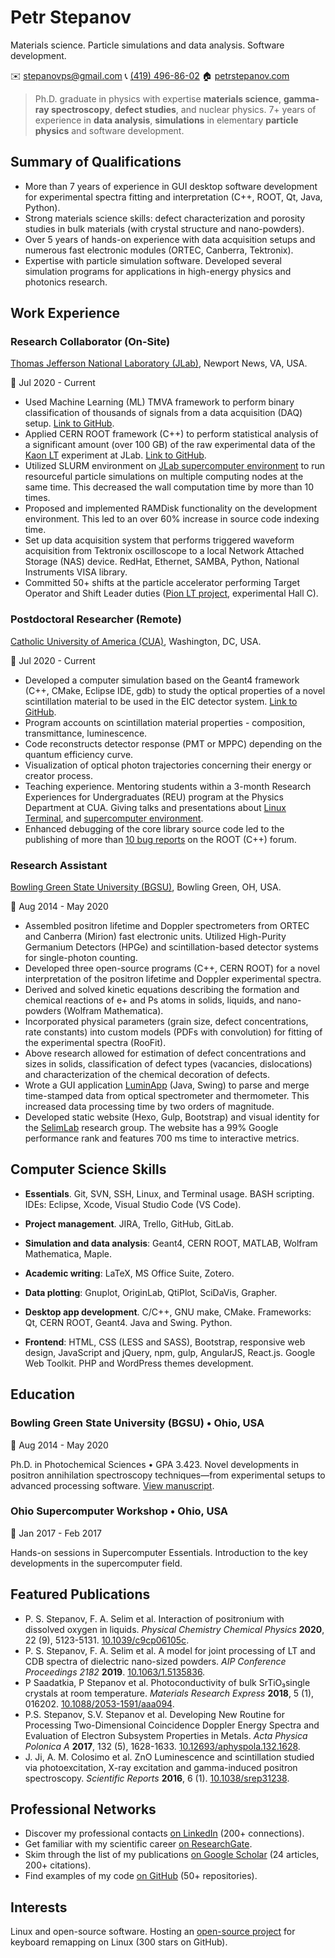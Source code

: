 Petr Stepanov
=============

Materials science. Particle simulations and data analysis. Software development.

 ✉️ [stepanovps@gmail.com](mailto:stepanovps@gmail.com)
 📞 [(419) 496-86-02](tel:+14194968602)
 🏠 [petrstepanov.com](https://petrstepanov.com/)

> Ph.D. graduate in physics with expertise **materials science**, **gamma-ray spectroscopy**, **defect studies**, and nuclear physics. 7+ years of experience in **data analysis**, **simulations** in elementary **particle physics** and software development.

Summary of Qualifications
-------------------------


* More than 7 years of experience in GUI desktop software development for experimental spectra fitting and interpretation (C++, ROOT, Qt, Java, Python).
* Strong materials science skills: defect characterization and porosity studies in bulk materials (with crystal structure and nano-powders).
* Over 5 years of hands-on experience with data acquisition setups and numerous fast electronic modules (ORTEC, Canberra, Tektronix).
* Expertise with particle simulation software. Developed several simulation programs for applications in high-energy physics and photonics research.

Work Experience
---------------

### Research Collaborator (On-Site)

[Thomas Jefferson National Laboratory (JLab)](https://www.jlab.org/), Newport News, VA, USA.

📅 Jul 2020 - Current

* Used Machine Learning (ML) TMVA framework to perform binary classification of thousands of signals from a data acquisition (DAQ) setup. [Link to GitHub](https://github.com/petrstepanov/dual-readout-tmva).
* Applied CERN ROOT framework (C++) to perform statistical analysis of a significant amount (over 100 GB) of the raw experimental data of the [Kaon LT](https://redmine.jlab.org/projects/kltexp/wiki) experiment at JLab. [Link to GitHub](https://github.com/petrstepanov/kaonlt-fit).
* Utilized SLURM environment on [JLab supercomputer environment](https://scicomp.jlab.org/scicomp/index.html) to run resourceful particle simulations on multiple computing nodes at the same time. This decreased the wall computation time by more than 10 times.
* Proposed and implemented RAMDisk functionality on the development environment. This led to an over 60% increase in source code indexing time.
* Set up data acquisition system that performs triggered waveform acquisition from Tektronix oscilloscope to a local Network Attached Storage (NAS) device. RedHat, Ethernet, SAMBA, Python, National Instruments VISA library.
* Committed 50+ shifts at the particle accelerator performing Target Operator and Shift Leader duties ([Pion LT project](https://redmine.jlab.org/projects/hall-c/wiki/), experimental Hall C).

### Postdoctoral Researcher (Remote)

[Catholic University of America (CUA)](https://www.catholic.edu/index.html), Washington, DC, USA.

📅 Jul 2020 - Current

* Developed a computer simulation based on the Geant4 framework (C++, CMake, Eclipse IDE, gdb) to study the optical properties of a novel scintillation material to be used in the EIC detector system. [Link to GitHub](https://github.com/petrstepanov/geant4-glass).
* Program accounts on scintillation material properties - composition, transmittance, luminescence.
* Code reconstructs detector response (PMT or MPPC) depending on the quantum efficiency curve.
* Visualization of optical photon trajectories concerning their energy or creator process.
* Teaching experience. Mentoring students within a 3-month Research Experiences for Undergraduates (REU) program at the Physics Department at CUA. Giving talks and presentations about [Linux Terminal](https://petrstepanov.com/static/presentations/presentation-2021-06-03-linux-terminal.pdf), and [supercomputer environment](https://petrstepanov.com/static/presentations/presentation-2021-06-17-jlab-geant-root.pdf).
* Enhanced debugging of the core library source code led to the publishing of more than [10 bug reports](https://root-forum.cern.ch/u/petrstepanov/activity/topics) on the ROOT (C++) forum.

### Research Assistant

[Bowling Green State University (BGSU)](https://www.bgsu.edu/), Bowling Green, OH, USA.

📅 Aug 2014 - May 2020

* Assembled positron lifetime and Doppler spectrometers from ORTEC and Canberra (Mirion) fast electronic units. Utilized High-Purity Germanium Detectors (HPGe) and scintillation-based detector systems for single-photon counting.
* Developed three open-source programs (C++, CERN ROOT) for a novel interpretation of the positron lifetime and Doppler experimental spectra.
* Derived and solved kinetic equations describing the formation and chemical reactions of e+ and Ps atoms in solids, liquids, and nano-powders (Wolfram Mathematica).
* Incorporated physical parameters (grain size, defect concentrations, rate constants) into custom models (PDFs with convolution) for fitting of the experimental spectra (RooFit).
* Above research allowed for estimation of defect concentrations and sizes in solids, classification of defect types (vacancies, dislocations) and characterization of the chemical decoration of defects.
* Wrote a GUI application [LuminApp](https://github.com/petrstepanov/luminapp) (Java, Swing) to parse and merge time-stamped data from optical spectrometer and thermometer. This increased data processing time by two orders of magnitude.
* Developed static website (Hexo, Gulp, Bootstrap) and visual identity for the [SelimLab](http://physics.bgsu.edu/selimlab/) research group. The website has a 99% Google performance rank and features 700 ms time to interactive metrics.


Computer Science Skills
-----------------------

* **Essentials**. Git, SVN, SSH, Linux, and Terminal usage. BASH scripting. IDEs: Eclipse, Xcode, Visual Studio Code (VS Code). 
* **Project management**. JIRA, Trello, GitHub, GitLab.

* **Simulation and data analysis**: Geant4, CERN ROOT, MATLAB, Wolfram Mathematica, Maple.

* **Academic writing**: LaTeX, MS Office Suite, Zotero.

* **Data plotting**: Gnuplot, OriginLab, QtiPlot, SciDaVis, Grapher.

* **Desktop app development**. C/C++, GNU make, CMake. Frameworks: Qt, CERN ROOT, Geant4. Java and Swing. Python.

* **Frontend**: HTML, CSS (LESS and SASS), Bootstrap, responsive web design, JavaScript and jQuery, npm, gulp, AngularJS, React.js. Google Web Toolkit. PHP and WordPress themes development.


Education
---------

### Bowling Green State University (BGSU) • Ohio, USA

📅 Aug 2014 - May 2020

Ph.D. in Photochemical Sciences • GPA 3.423. Novel developments in positron annihilation spectroscopy techniques—from experimental setups to advanced processing software. [View manuscript](https://petrstepanov.com/static/petr-stepanov-dissertation-latest.pdf).

### Ohio Supercomputer Workshop • Ohio, USA

📅 Jan 2017 - Feb 2017

Hands-on sessions in Supercomputer Essentials. Introduction to the key developments in the supercomputer field.


Featured Publications
---------------------
* P. S. Stepanov, F. A. Selim et al. Interaction of positronium with dissolved oxygen in liquids. *Physical Chemistry Chemical Physics* **2020**, 22 (9), 5123-5131. [10.1039/c9cp06105c](http://dx.doi.org/10.1039/C9CP06105C).
* P. S. Stepanov, F. A. Selim et al. A model for joint processing of LT and CDB spectra of dielectric nano-sized powders. *AIP Conference Proceedings 2182* **2019**. [10.1063/1.5135836](http://dx.doi.org/10.1063/1.5135836).
* P Saadatkia, P Stepanov et al. Photoconductivity of bulk SrTiO₃single crystals at room temperature. *Materials Research Express* **2018**, 5 (1), 016202. [10.1088/2053-1591/aaa094](http://dx.doi.org/10.1088/2053-1591/aaa094).
* P.S. Stepanov, S.V. Stepanov et al. Developing New Routine for Processing Two-Dimensional Coincidence Doppler Energy Spectra and Evaluation of Electron Subsystem Properties in Metals. *Acta Physica Polonica A* **2017**, 132 (5), 1628-1633. [10.12693/aphyspola.132.1628](http://dx.doi.org/10.12693/APhysPolA.132.1628).
* J. Ji, A. M. Colosimo et al. ZnO Luminescence and scintillation studied via photoexcitation, X-ray excitation and gamma-induced positron spectroscopy. *Scientific Reports* **2016**, 6 (1). [10.1038/srep31238](http://dx.doi.org/10.1038/srep31238).



Professional Networks
---------------------

* Discover my professional contacts [on LinkedIn](https://www.linkedin.com/in/petrstepanov/en/) (200+ connections).
* Get familiar with my scientific career [on ResearchGate](https://www.researchgate.net/profile/Petr_Stepanov2).
* Skim through the list of my publications [on Google Scholar](https://scholar.google.com/citations?hl=en&user=S5etjqoAAAAJ&view_op=list_works&sortby=pubdate) (24 articles, 200+ citations).
* Find examples of my code [on GitHub](https://github.com/petrstepanov/) (50+ repositories).


Interests
---------

Linux and open-source software. Hosting an [open-source project](https://github.com/petrstepanov/gnome-macos-remap) for keyboard remapping on Linux (300 stars on GitHub).